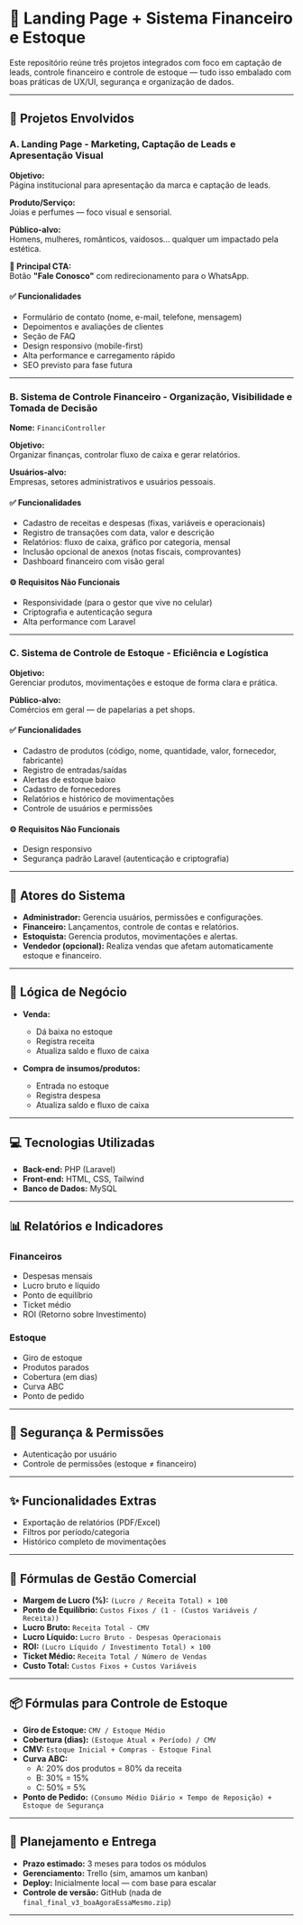 # 💎 Landing Page + Sistema Financeiro e Estoque

Este repositório reúne três projetos integrados com foco em captação de leads, controle financeiro e controle de estoque — tudo isso embalado com boas práticas de UX/UI, segurança e organização de dados.

---

## 📌 Projetos Envolvidos

### A. **Landing Page - Marketing, Captação de Leads e Apresentação Visual**

**Objetivo:**  
Página institucional para apresentação da marca e captação de leads.

**Produto/Serviço:**  
Joias e perfumes — foco visual e sensorial.

**Público-alvo:**  
Homens, mulheres, românticos, vaidosos… qualquer um impactado pela estética.

**📢 Principal CTA:**  
Botão **"Fale Conosco"** com redirecionamento para o WhatsApp.

#### ✅ Funcionalidades
- Formulário de contato (nome, e-mail, telefone, mensagem)
- Depoimentos e avaliações de clientes
- Seção de FAQ
- Design responsivo (mobile-first)
- Alta performance e carregamento rápido
- SEO previsto para fase futura

---

### B. **Sistema de Controle Financeiro - Organização, Visibilidade e Tomada de Decisão**

**Nome:** `FinanciController`

**Objetivo:**  
Organizar finanças, controlar fluxo de caixa e gerar relatórios.

**Usuários-alvo:**  
Empresas, setores administrativos e usuários pessoais.

#### ✅ Funcionalidades
- Cadastro de receitas e despesas (fixas, variáveis e operacionais)
- Registro de transações com data, valor e descrição
- Relatórios: fluxo de caixa, gráfico por categoria, mensal
- Inclusão opcional de anexos (notas fiscais, comprovantes)
- Dashboard financeiro com visão geral

#### ⚙ Requisitos Não Funcionais
- Responsividade (para o gestor que vive no celular)
- Criptografia e autenticação segura
- Alta performance com Laravel

---

### C. **Sistema de Controle de Estoque - Eficiência e Logística**

**Objetivo:**  
Gerenciar produtos, movimentações e estoque de forma clara e prática.

**Público-alvo:**  
Comércios em geral — de papelarias a pet shops.

#### ✅ Funcionalidades
- Cadastro de produtos (código, nome, quantidade, valor, fornecedor, fabricante)
- Registro de entradas/saídas
- Alertas de estoque baixo
- Cadastro de fornecedores
- Relatórios e histórico de movimentações
- Controle de usuários e permissões

#### ⚙ Requisitos Não Funcionais
- Design responsivo
- Segurança padrão Laravel (autenticação e criptografia)

---

## 👥 Atores do Sistema

- **Administrador:** Gerencia usuários, permissões e configurações.
- **Financeiro:** Lançamentos, controle de contas e relatórios.
- **Estoquista:** Gerencia produtos, movimentações e alertas.
- **Vendedor (opcional):** Realiza vendas que afetam automaticamente estoque e financeiro.

---

## 🔄 Lógica de Negócio

- **Venda:**  
  - Dá baixa no estoque  
  - Registra receita  
  - Atualiza saldo e fluxo de caixa

- **Compra de insumos/produtos:**  
  - Entrada no estoque  
  - Registra despesa  
  - Atualiza saldo e fluxo de caixa

---

## 💻 Tecnologias Utilizadas

- **Back-end:** PHP (Laravel)
- **Front-end:** HTML, CSS, Tailwind
- **Banco de Dados:** MySQL

---

## 📊 Relatórios e Indicadores

### Financeiros
- Despesas mensais
- Lucro bruto e líquido
- Ponto de equilíbrio
- Ticket médio
- ROI (Retorno sobre Investimento)

### Estoque
- Giro de estoque
- Produtos parados
- Cobertura (em dias)
- Curva ABC
- Ponto de pedido

---

## 🔐 Segurança & Permissões

- Autenticação por usuário
- Controle de permissões (estoque ≠ financeiro)

---

## ✨ Funcionalidades Extras

- Exportação de relatórios (PDF/Excel)
- Filtros por período/categoria
- Histórico completo de movimentações

---

## 📐 Fórmulas de Gestão Comercial

- **Margem de Lucro (%):** `(Lucro / Receita Total) × 100`
- **Ponto de Equilíbrio:** `Custos Fixos / (1 - (Custos Variáveis / Receita))`
- **Lucro Bruto:** `Receita Total - CMV`
- **Lucro Líquido:** `Lucro Bruto - Despesas Operacionais`
- **ROI:** `(Lucro Líquido / Investimento Total) × 100`
- **Ticket Médio:** `Receita Total / Número de Vendas`
- **Custo Total:** `Custos Fixos + Custos Variáveis`

---

## 📦 Fórmulas para Controle de Estoque

- **Giro de Estoque:** `CMV / Estoque Médio`
- **Cobertura (dias):** `(Estoque Atual × Período) / CMV`
- **CMV:** `Estoque Inicial + Compras - Estoque Final`
- **Curva ABC:**  
  - A: 20% dos produtos = 80% da receita  
  - B: 30% = 15%  
  - C: 50% = 5%
- **Ponto de Pedido:** `(Consumo Médio Diário × Tempo de Reposição) + Estoque de Segurança`

---

## 📅 Planejamento e Entrega

- **Prazo estimado:** 3 meses para todos os módulos
- **Gerenciamento:** Trello (sim, amamos um kanban)
- **Deploy:** Inicialmente local — com base para escalar
- **Controle de versão:** GitHub (nada de `final_final_v3_boaAgoraEssaMesmo.zip`)

---


